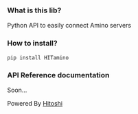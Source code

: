 ### What is this lib?
Python API to easily connect Amino servers

### How to install?
`pip install HITamino`

### API Reference documentation
Soon...

Powered By [Hitoshi]()
